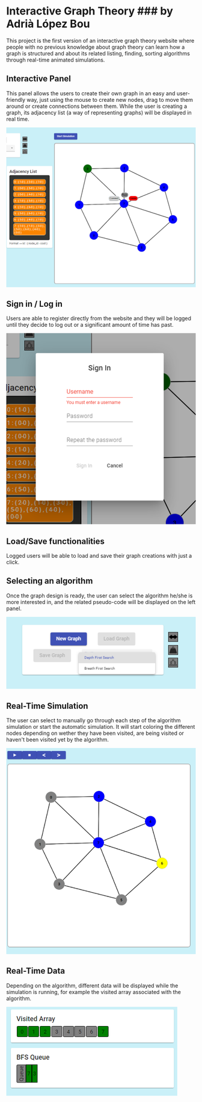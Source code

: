 # Interactive Graph Theory ### by Adrià López Bou
This project is the first version of an interactive graph theory website where people with no previous knowledge about graph theory can learn how a graph is structured and about its related listing, finding, sorting algorithms through real-time animated simulations.

## Interactive Panel
This panel allows the users to create their own graph in an easy and user-friendly way, just using the mouse to create new nodes, drag to move them around or create connections between them. While the user is creating a graph, its adjacency list (a way of representing graphs) will be displayed in real time.

![alt text](misc/pics/interactive_pic.png)

## Sign in / Log in
Users are able to register directly from the website and they will be logged until they decide to log out or a significant amount of time has past.

![alt text](misc/pics/signin_pic.png)

## Load/Save functionalities
Logged users will be able to load and save their graph creations with just a click.

## Selecting an algorithm
Once the graph design is ready, the user can select the algorithm he/she is more interested in, and the related pseudo-code will be displayed on the left panel.

![alt text](misc/pics/selectalgth_pic.png)

## Real-Time Simulation
The user can select to manually go through each step of the algorithm simulation or start the automatic simulation. It will start coloring the different nodes depending on wether they have been visited, are being visited or haven't been visited yet by the algorithm. 

![alt text](misc/pics/sim_pic.png)

## Real-Time Data
Depending on the algorithm, different data will be displayed while the simulation is running, for example the visited array associated with the algorithm.

![alt text](misc/pics/data_pic.png)

